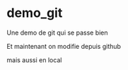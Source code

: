 # demo_git

Une demo de git qui se passe bien 

Et maintenant on modifie depuis github

mais aussi en local
